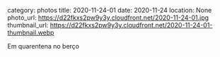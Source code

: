 category: photos 
title: 2020-11-24-01
date: 2020-11-24
location: None
photo_url: https://d22fkxs2pw9y3y.cloudfront.net/2020-11-24-01.jpg
thumbnail_url: https://d22fkxs2pw9y3y.cloudfront.net/2020-11-24-01-thumbnail.webp

Em quarentena no berço 